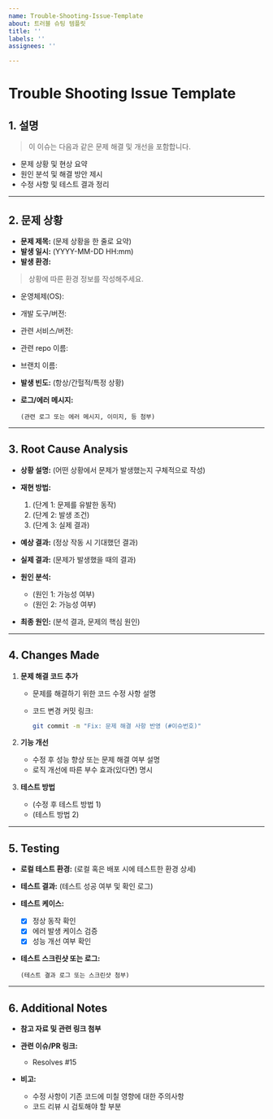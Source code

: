 ```yaml
---
name: Trouble-Shooting-Issue-Template
about: 트러블 슈팅 템플릿
title: ''
labels: ''
assignees: ''

---
```


# Trouble Shooting Issue Template

## 1. 설명
> 이 이슈는 다음과 같은 문제 해결 및 개선을 포함합니다.

* 문제 상황 및 현상 요약
* 원인 분석 및 해결 방안 제시
* 수정 사항 및 테스트 결과 정리

---

## 2. 문제 상황

* **문제 제목:** (문제 상황을 한 줄로 요약)
* **발생 일시:** (YYYY-MM-DD HH\:mm)
* **발생 환경:**
> 상황에 따른 환경 정보를 작성해주세요.
  * 운영체제(OS):
  * 개발 도구/버전:
  * 관련 서비스/버전:
  * 관련 repo 이름: 
  * 브랜치 이름:
* **발생 빈도:** (항상/간헐적/특정 상황)
* **로그/에러 메시지:**

  ```
  (관련 로그 또는 에러 메시지, 이미지, 등 첨부)
  ```

---

## 3. Root Cause Analysis

* **상황 설명:** (어떤 상황에서 문제가 발생했는지 구체적으로 작성)
* **재현 방법:**

  1. (단계 1: 문제를 유발한 동작)
  2. (단계 2: 발생 조건)
  3. (단계 3: 실제 결과)
* **예상 결과:** (정상 작동 시 기대했던 결과)
* **실제 결과:** (문제가 발생했을 때의 결과)
* **원인 분석:**

  * (원인 1: 가능성 여부)
  * (원인 2: 가능성 여부)
* **최종 원인:** (분석 결과, 문제의 핵심 원인)

---

## 4. Changes Made

1. **문제 해결 코드 추가**

   * 문제를 해결하기 위한 코드 수정 사항 설명
   * 코드 변경 커밋 링크:

     ```bash
     git commit -m "Fix: 문제 해결 사항 반영 (#이슈번호)"
     ```

2. **기능 개선**

   * 수정 후 성능 향상 또는 문제 해결 여부 설명
   * 로직 개선에 따른 부수 효과(있다면) 명시

3. **테스트 방법**

   * (수정 후 테스트 방법 1)
   * (테스트 방법 2)

---

## 5. Testing

* **로컬 테스트 환경:** (로컬 혹은 배포 시에 테스트한 환경 상세)
* **테스트 결과:** (테스트 성공 여부 및 확인 로그)
* **테스트 케이스:**

  * [x] 정상 동작 확인
  * [x] 에러 발생 케이스 검증
  * [x] 성능 개선 여부 확인
* **테스트 스크린샷 또는 로그:**

  ```
  (테스트 결과 로그 또는 스크린샷 첨부)
  ```

---

## 6. Additional Notes
* **참고 자료 및 관련 링크 첨부**

* **관련 이슈/PR 링크:**

  * Resolves #15

* **비고:**
  * 수정 사항이 기존 코드에 미칠 영향에 대한 주의사항
  * 코드 리뷰 시 검토해야 할 부분
